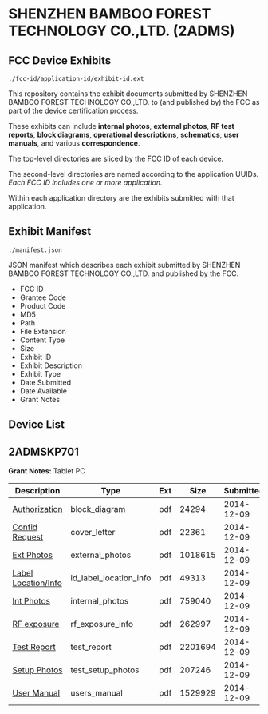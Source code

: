 # SHENZHEN BAMBOO FOREST TECHNOLOGY CO.,LTD. (2ADMS)
## FCC Device Exhibits

```
./fcc-id/application-id/exhibit-id.ext
```

This repository contains the exhibit documents submitted by SHENZHEN BAMBOO FOREST TECHNOLOGY CO.,LTD. to (and published by) the FCC as part of the device certification process.

These exhibits can include **internal photos**, **external photos**, **RF test reports**, **block diagrams**, **operational descriptions**, **schematics**, **user manuals**, and various **correspondence**.

The top-level directories are sliced by the FCC ID of each device.

The second-level directories are named according to the application UUIDs. *Each FCC ID includes one or more application.*

Within each application directory are the exhibits submitted with that application. 

## Exhibit Manifest

```
./manifest.json
```

JSON manifest which describes each exhibit submitted by SHENZHEN BAMBOO FOREST TECHNOLOGY CO.,LTD. and published by the FCC.

- FCC ID
- Grantee Code
- Product Code
- MD5
- Path
- File Extension
- Content Type
- Size
- Exhibit ID
- Exhibit Description
- Exhibit Type
- Date Submitted
- Date Available
- Grant Notes

## Device List
## 2ADMSKP701
**Grant Notes:** Tablet PC

| Description | Type | Ext | Size | Submitted | Available |
| ----------- | ---- | --- | ---- | --------- | --------- |
| [Authorization](2ADMSKP701/0b018038c73bad31a494c060553463be/2467684.pdf) | block_diagram | pdf | 24294 | 2014-12-09 | 2014-12-09 |
| [Confid Request](2ADMSKP701/0b018038c73bad31a494c060553463be/2467683.pdf) | cover_letter | pdf | 22361 | 2014-12-09 | 2014-12-09 |
| [Ext Photos](2ADMSKP701/0b018038c73bad31a494c060553463be/2467685.pdf) | external_photos | pdf | 1018615 | 2014-12-09 | 2014-12-09 |
| [Label Location/Info](2ADMSKP701/0b018038c73bad31a494c060553463be/2467687.pdf) | id_label_location_info | pdf | 49313 | 2014-12-09 | 2014-12-09 |
| [Int Photos](2ADMSKP701/0b018038c73bad31a494c060553463be/2467686.pdf) | internal_photos | pdf | 759040 | 2014-12-09 | 2014-12-09 |
| [RF exposure](2ADMSKP701/0b018038c73bad31a494c060553463be/2467688.pdf) | rf_exposure_info | pdf | 262997 | 2014-12-09 | 2014-12-09 |
| [Test Report](2ADMSKP701/0b018038c73bad31a494c060553463be/2467691.pdf) | test_report | pdf | 2201694 | 2014-12-09 | 2014-12-09 |
| [Setup Photos](2ADMSKP701/0b018038c73bad31a494c060553463be/2467689.pdf) | test_setup_photos | pdf | 207246 | 2014-12-09 | 2014-12-09 |
| [User Manual](2ADMSKP701/0b018038c73bad31a494c060553463be/2467690.pdf) | users_manual | pdf | 1529929 | 2014-12-09 | 2014-12-09 |
